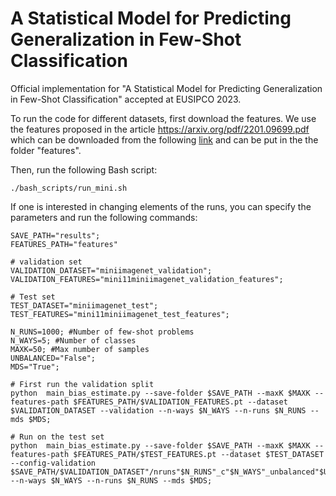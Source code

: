 # A Statistical Model for Predicting Generalization in Few-Shot Classification

Official implementation for "A Statistical Model for Predicting Generalization in Few-Shot Classification" accepted at EUSIPCO 2023.

To run the code for different datasets, first download the features. We use the features proposed in the article https://arxiv.org/pdf/2201.09699.pdf which can be downloaded from the following [link](https://drive.google.com/drive/folders/1fALYAfzStWXasI-DTl6qi9moNuWbFA-j) and can be put in the the folder "features".

Then, run the following Bash script: 
```
./bash_scripts/run_mini.sh
```
If one is interested in changing elements of the runs, you can specify the parameters and run the following commands:

```
SAVE_PATH="results";
FEATURES_PATH="features"

# validation set
VALIDATION_DATASET="miniimagenet_validation";
VALIDATION_FEATURES="mini11miniimagenet_validation_features";

# Test set
TEST_DATASET="miniimagenet_test";
TEST_FEATURES="mini11miniimagenet_test_features";

N_RUNS=1000; #Number of few-shot problems
N_WAYS=5; #Number of classes
MAXK=50; #Max number of samples
UNBALANCED="False";
MDS="True";

# First run the validation split
python  main_bias_estimate.py --save-folder $SAVE_PATH --maxK $MAXK --features-path $FEATURES_PATH/$VALIDATION_FEATURES.pt --dataset $VALIDATION_DATASET --validation --n-ways $N_WAYS --n-runs $N_RUNS --mds $MDS; 

# Run on the test set
python  main_bias_estimate.py --save-folder $SAVE_PATH --maxK $MAXK --features-path $FEATURES_PATH/$TEST_FEATURES.pt --dataset $TEST_DATASET --config-validation $SAVE_PATH/$VALIDATION_DATASET"/nruns"$N_RUNS"_c"$N_WAYS"_unbalanced"$UNBALANCED"_filename_"$VALIDATION_FEATURES.pt --n-ways $N_WAYS --n-runs $N_RUNS --mds $MDS;  
````
